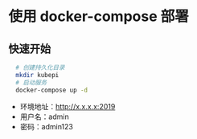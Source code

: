 # 使用 docker-compose 部署

## 快速开始

```sh
  # 创建持久化目录
  mkdir kubepi
  # 启动服务
  docker-compose up -d
```

- 环境地址：http://x.x.x.x:2019
- 用户名：admin
- 密码：admin123